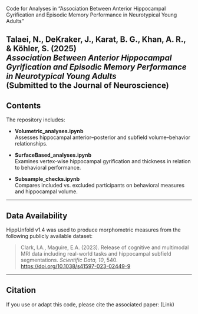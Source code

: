Code for Analyses in “Association Between Anterior Hippocampal Gyrification and Episodic Memory Performance in Neurotypical Young Adults”

**Talaei, N., DeKraker, J., Karat, B. G., Khan, A. R., & Köhler, S. (2025)**  
*Association Between Anterior Hippocampal Gyrification and Episodic Memory Performance in Neurotypical Young Adults*  
(Submitted to the Journal of Neuroscience)
---

## Contents

The repository includes:

- **Volumetric_analyses.ipynb**  
  Assesses hippocampal anterior–posterior and subfield volume–behavior relationships.

- **SurfaceBased_analyses.ipynb**  
  Examines vertex-wise hippocampal gyrification and thickness in relation to behavioral performance.

- **Subsample_checks.ipynb**  
  Compares included vs. excluded participants on behavioral measures and hippocampal volume.

---

## Data Availability

HippUnfold v1.4 was used to produce morphometric measures from the following publicly available dataset:

> Clark, I.A., Maguire, E.A. (2023). Release of cognitive and multimodal MRI data including real-world tasks and hippocampal subfield segmentations. *Scientific Data, 10*, 540. https://doi.org/10.1038/s41597-023-02449-9

---

## Citation

If you use or adapt this code, please cite the associated paper: (Link)
